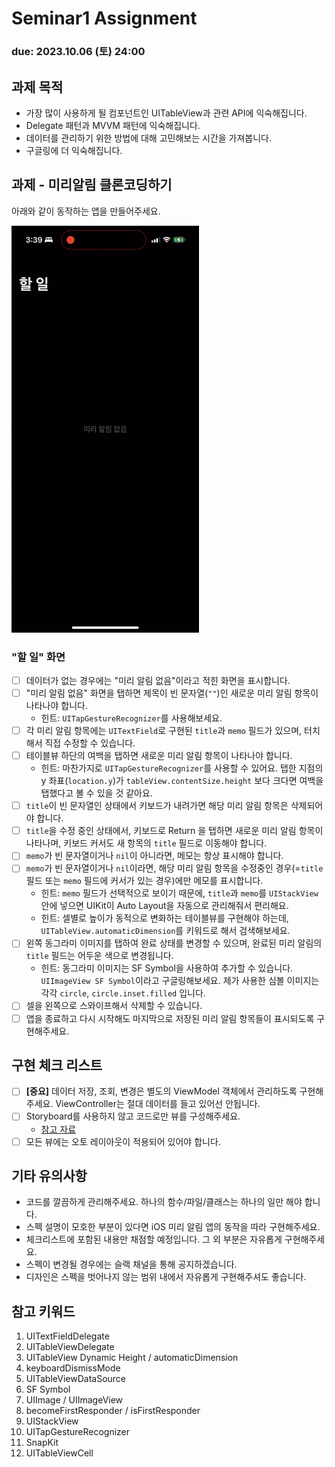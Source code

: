 Seminar1 Assignment
================================

### **due: 2023.10.06 (토) 24:00**

## 과제 목적
- 가장 많이 사용하게 될 컴포넌트인 UITableView과 관련 API에 익숙해집니다.
- Delegate 패턴과 MVVM 패턴에 익숙해집니다.
- 데이터를 관리하기 위한 방법에 대해 고민해보는 시간을 가져봅니다.
- 구글링에 더 익숙해집니다.

## 과제 - 미리알림 클론코딩하기

아래와 같이 동작하는 앱을 만들어주세요.

<img width="300" alt="Todo" src="./static/demo.gif">

### "할 일" 화면
- [ ] 데이터가 없는 경우에는 "미리 알림 없음"이라고 적힌 화면을 표시합니다.
- [ ] "미리 알림 없음" 화면을 탭하면 제목이 빈 문자열(`""`)인 새로운 미리 알림 항목이 나타나야 합니다.
  - 힌트: `UITapGestureRecognizer`를 사용해보세요.
- [ ] 각 미리 알림 항목에는 `UITextField`로 구현된 `title`과 `memo` 필드가 있으며, 터치해서 직접 수정할 수 있습니다.
- [ ] 테이블뷰 하단의 여백을 탭하면 새로운 미리 알림 항목이 나타나야 합니다.
  - 힌트: 마찬가지로 `UITapGestureRecognizer`를 사용할 수 있어요. 탭한 지점의 y 좌표(`location.y`)가 `tableView.contentSize.height` 보다 크다면 여백을 탭했다고 볼 수 있을 것 같아요.
- [ ] `title`이 빈 문자열인 상태에서 키보드가 내려가면 해당 미리 알림 항목은 삭제되어야 합니다.
- [ ] `title`을 수정 중인 상태에서, 키보드로 Return 을 탭하면 새로운 미리 알림 항목이 나타나며, 키보드 커서도 새 항목의 `title` 필드로 이동해야 합니다.
- [ ] `memo`가 빈 문자열이거나 `nil`이 아니라면, 메모는 항상 표시해야 합니다.
- [ ] `memo`가 빈 문자열이거나 `nil`이라면, 해당 미리 알림 항목을 수정중인 경우(=`title` 필드 또는 `memo` 필드에 커서가 있는 경우)에만 메모를 표시합니다.
  - 힌트: `memo` 필드가 선택적으로 보이기 때문에,  `title`과 `memo`를 `UIStackView` 안에 넣으면 UIKit이 Auto Layout을 자동으로 관리해줘서 편리해요.
  - 힌트: 셀별로 높이가 동적으로 변화하는 테이블뷰를 구현해야 하는데, `UITableView.automaticDimension`를 키워드로 해서 검색해보세요.
- [ ] 왼쪽 동그라미 이미지를 탭하여 완료 상태를 변경할 수 있으며, 완료된 미리 알림의 `title` 필드는 어두운 색으로 변경됩니다.
  - 힌트: 동그라미 이미지는 SF Symbol을 사용하여 추가할 수 있습니다. `UIImageView SF Symbol`이라고 구글링해보세요. 제가 사용한 심볼 이미지는 각각 `circle`, `circle.inset.filled` 입니다.
- [ ] 셀을 왼쪽으로 스와이프해서 삭제할 수 있습니다.
- [ ] 앱을 종료하고 다시 시작해도 마지막으로 저장된 미리 알림 항목들이 표시되도록 구현해주세요.

## 구현 체크 리스트
- [ ] **[중요]** 데이터 저장, 조회, 변경은 별도의 ViewModel 객체에서 관리하도록 구현해주세요. ViewController는 절대 데이터를 들고 있어선 안됩니다.
- [ ] Storyboard를 사용하지 않고 코드로만 뷰를 구성해주세요.
  - [참고 자료](https://medium.com/@yatimistark/removing-storyboard-from-app-xcode-14-swift-5-2c707deb858)
- [ ] 모든 뷰에는 오토 레이아웃이 적용되어 있어야 합니다.

## 기타 유의사항
- 코드를 깔끔하게 관리해주세요. 하나의 함수/파일/클래스는 하나의 일만 해야 합니다.
- 스펙 설명이 모호한 부분이 있다면 iOS 미리 알림 앱의 동작을 따라 구현해주세요.
- 체크리스트에 포함된 내용만 채점할 예정입니다. 그 외 부분은 자유롭게 구현해주세요.
- 스펙이 변경될 경우에는 슬랙 채널을 통해 공지하겠습니다.
- 디자인은 스펙을 벗어나지 않는 범위 내에서 자유롭게 구현해주셔도 좋습니다.

## 참고 키워드
1. UITextFieldDelegate
2. UITableViewDelegate
3. UITableView Dynamic Height / automaticDimension
4. keyboardDismissMode
5. UITableViewDataSource
6. SF Symbol
7. UIImage / UIImageView
8. becomeFirstResponder / isFirstResponder
9. UIStackView
10. UITapGestureRecognizer
11. SnapKit
12. UITableViewCell
